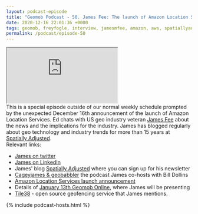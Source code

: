 ```yaml
--- 
layout: podcast-episode
title: "Geomob Podcast - 50. James Fee: The launch of Amazon Location Services"
date: 2020-12-16 22:01:36 +0000
tags: geomob, freyfogle, interview, jamesmfee, amazon, aws, spatiallyadjusted
permalink: /podcast/episode-50
---
```


<iframe class="castos-iframe-player" src="https://5e2e9055a029d5-78101471.castos.com/player/301604"></iframe>

<div class="pt20">
This is a special episode outside of our normal weekly schedule prompted by the
unexpected December 16th announcement of the launch of Amazon Location
Services. Ed chats with US geo industry veteran
<a href="https://twitter.com/jamesmfee">James Fee</a> about the news and
the implications for the industry. James has blogged regularly about geo
technology and industry trends for more than 15 years at
<a href="https://spatiallyadjusted.com">Spatially Adjusted</a>.
</div>

<div class="pt20">
  Relevant links:
  <ul>
    <li class="pt10"><a href="https://twitter.com/jamesmfee">James on twitter</a></li>
    <li class="pt10"><a href="https://www.linkedin.com/in/jamesfee/">James on LinkedIn</a></li>
    <li class="pt10">James' blog <a href="https://spatiallyadjusted.com">Spatially Adjusted</a> where you can sign up for his newsletter</li>
    <li class="pt10"><a href="https://cng.fireside.fm">Cageyjames & geobabbler</a> the podcast James co-hosts with Bill Dollins</li>
    <li class="pt10"><a href="https://aws.amazon.com/blogs/aws/amazon-location-add-maps-and-location-awareness-to-your-applications/">Amazon Location Services launch announcement</a></li>
    <li class="pt10">Details of <a href="https://thegeomob.com/post/jan-13th-2021-geomob-details">January 13th Geomob Online</a>, where James will be presenting</li>
    <li class="pt10"><a href="https://tile38.com">Tile38</a> - open source geofencing service that James mentions.</li>
  </ul>  
</div>

{% include podcast-hosts.html %}












